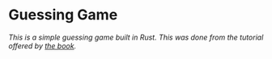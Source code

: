 # Guessing Game
_This is a simple guessing game built in Rust. This was done from the tutorial offered by [the book](https://doc.rust-lang.org/book/guessing-game.html)._
